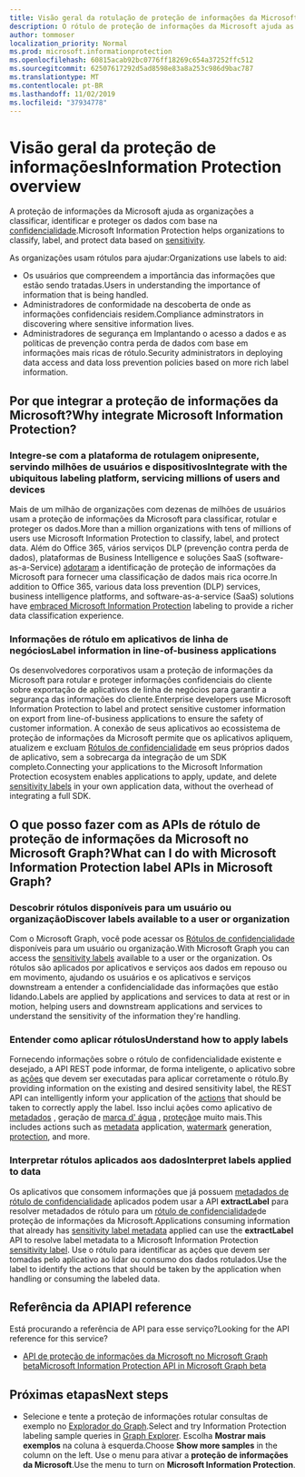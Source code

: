```yaml
---
title: Visão geral da rotulação de proteção de informações da Microsoft
description: O rótulo de proteção de informações da Microsoft ajuda as organizações a classificar, identificar e proteger os dados com base nos rótulos de confidencialidade do centro de conformidade e segurança do Office 365.
author: tommoser
localization_priority: Normal
ms.prod: microsoft.informationprotection
ms.openlocfilehash: 60815acab92bc0776ff18269c654a37252ffc512
ms.sourcegitcommit: 62507617292d5ad8598e83a8a253c986d9bac787
ms.translationtype: MT
ms.contentlocale: pt-BR
ms.lasthandoff: 11/02/2019
ms.locfileid: "37934778"
---
```

# <a name="information-protection-overview"></a><span data-ttu-id="bbaf5-103">Visão geral da proteção de informações</span><span class="sxs-lookup"><span data-stu-id="bbaf5-103">Information Protection overview</span></span>

<span data-ttu-id="bbaf5-104">A proteção de informações da Microsoft ajuda as organizações a classificar, identificar e proteger os dados com base na [confidencialidade](https://docs.microsoft.com/Office365/SecurityCompliance/sensitivity-labels).</span><span class="sxs-lookup"><span data-stu-id="bbaf5-104">Microsoft Information Protection helps organizations to classify, label, and protect data based on [sensitivity](https://docs.microsoft.com/Office365/SecurityCompliance/sensitivity-labels).</span></span> 

<span data-ttu-id="bbaf5-105">As organizações usam rótulos para ajudar:</span><span class="sxs-lookup"><span data-stu-id="bbaf5-105">Organizations use labels to aid:</span></span>

* <span data-ttu-id="bbaf5-106">Os usuários que compreendem a importância das informações que estão sendo tratadas.</span><span class="sxs-lookup"><span data-stu-id="bbaf5-106">Users in understanding the importance of information that is being handled.</span></span>
* <span data-ttu-id="bbaf5-107">Administradores de conformidade na descoberta de onde as informações confidenciais residem.</span><span class="sxs-lookup"><span data-stu-id="bbaf5-107">Compliance adminstrators in discovering where sensitive information lives.</span></span> 
* <span data-ttu-id="bbaf5-108">Administradores de segurança em Implantando o acesso a dados e as políticas de prevenção contra perda de dados com base em informações mais ricas de rótulo.</span><span class="sxs-lookup"><span data-stu-id="bbaf5-108">Security administrators in deploying data access and data loss prevention policies based on more rich label information.</span></span>

## <a name="why-integrate-microsoft-information-protection"></a><span data-ttu-id="bbaf5-109">Por que integrar a proteção de informações da Microsoft?</span><span class="sxs-lookup"><span data-stu-id="bbaf5-109">Why integrate Microsoft Information Protection?</span></span> 

### <a name="integrate-with-the-ubiquitous-labeling-platform-servicing-millions-of-users-and-devices"></a><span data-ttu-id="bbaf5-110">Integre-se com a plataforma de rotulagem onipresente, servindo milhões de usuários e dispositivos</span><span class="sxs-lookup"><span data-stu-id="bbaf5-110">Integrate with the ubiquitous labeling platform, servicing millions of users and devices</span></span>

<span data-ttu-id="bbaf5-111">Mais de um milhão de organizações com dezenas de milhões de usuários usam a proteção de informações da Microsoft para classificar, rotular e proteger os dados.</span><span class="sxs-lookup"><span data-stu-id="bbaf5-111">More than a million organizations with tens of millions of users use Microsoft Information Protection to classify, label, and protect data.</span></span>  <span data-ttu-id="bbaf5-112">Além do Office 365, vários serviços DLP (prevenção contra perda de dados), plataformas de Business Intelligence e soluções SaaS (software-as-a-Service) [adotaram](https://www.microsoft.com/en-us/security/technology/information-protection) a identificação de proteção de informações da Microsoft para fornecer uma classificação de dados mais rica ocorre.</span><span class="sxs-lookup"><span data-stu-id="bbaf5-112">In addition to Office 365, various data loss prevention (DLP) services, business intelligence platforms, and software-as-a-service (SaaS) solutions have [embraced Microsoft Information Protection](https://www.microsoft.com/en-us/security/technology/information-protection) labeling to provide a richer data classification experience.</span></span> 

### <a name="label-information-in-line-of-business-applications"></a><span data-ttu-id="bbaf5-113">Informações de rótulo em aplicativos de linha de negócios</span><span class="sxs-lookup"><span data-stu-id="bbaf5-113">Label information in line-of-business applications</span></span>

<span data-ttu-id="bbaf5-114">Os desenvolvedores corporativos usam a proteção de informações da Microsoft para rotular e proteger informações confidenciais do cliente sobre exportação de aplicativos de linha de negócios para garantir a segurança das informações do cliente.</span><span class="sxs-lookup"><span data-stu-id="bbaf5-114">Enterprise developers use Microsoft Information Protection to label and protect sensitive customer information on export from line-of-business applications to ensure the safety of customer information.</span></span> <span data-ttu-id="bbaf5-115">A conexão de seus aplicativos ao ecossistema de proteção de informações da Microsoft permite que os aplicativos apliquem, atualizem e excluam [Rótulos de confidencialidade](https://docs.microsoft.com/Office365/SecurityCompliance/sensitivity-labels) em seus próprios dados de aplicativo, sem a sobrecarga da integração de um SDK completo.</span><span class="sxs-lookup"><span data-stu-id="bbaf5-115">Connecting your applications to the Microsoft Information Protection ecosystem enables applications to apply, update, and delete [sensitivity labels](https://docs.microsoft.com/Office365/SecurityCompliance/sensitivity-labels) in your own application data, without the overhead of integrating a full SDK.</span></span>

## <a name="what-can-i-do-with-microsoft-information-protection-label-apis-in-microsoft-graph"></a><span data-ttu-id="bbaf5-116">O que posso fazer com as APIs de rótulo de proteção de informações da Microsoft no Microsoft Graph?</span><span class="sxs-lookup"><span data-stu-id="bbaf5-116">What can I do with Microsoft Information Protection label APIs in Microsoft Graph?</span></span> 

### <a name="discover-labels-available-to-a-user-or-organization"></a><span data-ttu-id="bbaf5-117">Descobrir rótulos disponíveis para um usuário ou organização</span><span class="sxs-lookup"><span data-stu-id="bbaf5-117">Discover labels available to a user or organization</span></span>

<span data-ttu-id="bbaf5-118">Com o Microsoft Graph, você pode acessar os [Rótulos de confidencialidade](/graph/api/informationprotectionlabel.md?view=graph-rest-beta) disponíveis para um usuário ou organização.</span><span class="sxs-lookup"><span data-stu-id="bbaf5-118">With Microsoft Graph you can access the [sensitivity labels](/graph/api/informationprotectionlabel.md?view=graph-rest-beta) available to a user or the organization.</span></span> <span data-ttu-id="bbaf5-119">Os rótulos são aplicados por aplicativos e serviços aos dados em repouso ou em movimento, ajudando os usuários e os aplicativos e serviços downstream a entender a confidencialidade das informações que estão lidando.</span><span class="sxs-lookup"><span data-stu-id="bbaf5-119">Labels are applied by applications and services to data at rest or in motion, helping users and downstream applications and services to understand the sensitivity of the information they're handling.</span></span>

### <a name="understand-how-to-apply-labels"></a><span data-ttu-id="bbaf5-120">Entender como aplicar rótulos</span><span class="sxs-lookup"><span data-stu-id="bbaf5-120">Understand how to apply labels</span></span>

<span data-ttu-id="bbaf5-121">Fornecendo informações sobre o rótulo de confidencialidade existente e desejado, a API REST pode informar, de forma inteligente, o aplicativo sobre as [ações](/graph/api/resources/informationProtectionActions.md?view=graph-rest-beta) que devem ser executadas para aplicar corretamente o rótulo.</span><span class="sxs-lookup"><span data-stu-id="bbaf5-121">By providing information on the existing and desired sensitivity label, the REST API can intelligently inform your application of the [actions](/graph/api/resources/informationProtectionActions.md?view=graph-rest-beta) that should be taken to correctly apply the label.</span></span> <span data-ttu-id="bbaf5-122">Isso inclui ações como aplicativo de [metadados](/graph/api/resources/metadataaction.md?view=graph-rest-beta) , geração de [marca d' água](/graph/api/resources/addwatermarkaction.md?view=graph-rest-beta) , [proteção](/graph/api/resources/protectByTemplateAction.md?view=graph-rest-beta)e muito mais.</span><span class="sxs-lookup"><span data-stu-id="bbaf5-122">This includes actions such as [metadata](/graph/api/resources/metadataaction.md?view=graph-rest-beta) application, [watermark](/graph/api/resources/addwatermarkaction.md?view=graph-rest-beta) generation, [protection](/graph/api/resources/protectByTemplateAction.md?view=graph-rest-beta), and more.</span></span>

### <a name="interpret-labels-applied-to-data"></a><span data-ttu-id="bbaf5-123">Interpretar rótulos aplicados aos dados</span><span class="sxs-lookup"><span data-stu-id="bbaf5-123">Interpret labels applied to data</span></span>

<span data-ttu-id="bbaf5-124">Os aplicativos que consomem informações que já possuem [metadados de rótulo de confidencialidade](/graph/api/resources/metadataaction.md?view=graph-rest-beta) aplicados podem usar a API **extractLabel** para resolver metadados de rótulo para um [rótulo de confidencialidade](/graph/api/resources/informationprotectionlabel.md?view=graph-rest-beta)de proteção de informações da Microsoft.</span><span class="sxs-lookup"><span data-stu-id="bbaf5-124">Applications consuming information that already has [sensitivity label metadata](/graph/api/resources/metadataaction.md?view=graph-rest-beta) applied can use the **extractLabel** API to resolve label metadata to a Microsoft Information Protection [sensitivity label](/graph/api/resources/informationprotectionlabel.md?view=graph-rest-beta).</span></span> <span data-ttu-id="bbaf5-125">Use o rótulo para identificar as ações que devem ser tomadas pelo aplicativo ao lidar ou consumo dos dados rotulados.</span><span class="sxs-lookup"><span data-stu-id="bbaf5-125">Use the label to identify the actions that should be taken by the application when handling or consuming the labeled data.</span></span> 

## <a name="api-reference"></a><span data-ttu-id="bbaf5-126">Referência da API</span><span class="sxs-lookup"><span data-stu-id="bbaf5-126">API reference</span></span>

<span data-ttu-id="bbaf5-127">Está procurando a referência de API para esse serviço?</span><span class="sxs-lookup"><span data-stu-id="bbaf5-127">Looking for the API reference for this service?</span></span>

- [<span data-ttu-id="bbaf5-128">API de proteção de informações da Microsoft no Microsoft Graph beta</span><span class="sxs-lookup"><span data-stu-id="bbaf5-128">Microsoft Information Protection API in Microsoft Graph beta</span></span>](/graph/api/resources/information-protection-overview?view=graph-rest-beta)

## <a name="next-steps"></a><span data-ttu-id="bbaf5-129">Próximas etapas</span><span class="sxs-lookup"><span data-stu-id="bbaf5-129">Next steps</span></span>

- <span data-ttu-id="bbaf5-130">Selecione e tente a proteção de informações rotular consultas de exemplo no [Explorador do Graph](https://developer.microsoft.com/graph/graph-explorer).</span><span class="sxs-lookup"><span data-stu-id="bbaf5-130">Select and try Information Protection labeling sample queries in [Graph Explorer](https://developer.microsoft.com/graph/graph-explorer).</span></span> <span data-ttu-id="bbaf5-131">Escolha **Mostrar mais exemplos** na coluna à esquerda.</span><span class="sxs-lookup"><span data-stu-id="bbaf5-131">Choose **Show more samples** in the column on the left.</span></span> <span data-ttu-id="bbaf5-132">Use o menu para ativar a **proteção de informações da Microsoft**.</span><span class="sxs-lookup"><span data-stu-id="bbaf5-132">Use the menu to turn on **Microsoft Information Protection**.</span></span>

